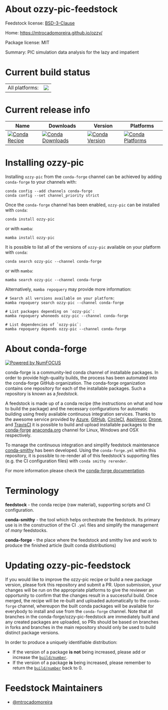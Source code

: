 About ozzy-pic-feedstock
========================

Feedstock license: [BSD-3-Clause](https://github.com/conda-forge/ozzy-pic-feedstock/blob/main/LICENSE.txt)

Home: https://mtrocadomoreira.github.io/ozzy/

Package license: MIT

Summary: PIC simulation data analysis for the lazy and impatient

Current build status
====================


<table><tr><td>All platforms:</td>
    <td>
      <a href="https://dev.azure.com/conda-forge/feedstock-builds/_build/latest?definitionId=23925&branchName=main">
        <img src="https://dev.azure.com/conda-forge/feedstock-builds/_apis/build/status/ozzy-pic-feedstock?branchName=main">
      </a>
    </td>
  </tr>
</table>

Current release info
====================

| Name | Downloads | Version | Platforms |
| --- | --- | --- | --- |
| [![Conda Recipe](https://img.shields.io/badge/recipe-ozzy--pic-green.svg)](https://anaconda.org/conda-forge/ozzy-pic) | [![Conda Downloads](https://img.shields.io/conda/dn/conda-forge/ozzy-pic.svg)](https://anaconda.org/conda-forge/ozzy-pic) | [![Conda Version](https://img.shields.io/conda/vn/conda-forge/ozzy-pic.svg)](https://anaconda.org/conda-forge/ozzy-pic) | [![Conda Platforms](https://img.shields.io/conda/pn/conda-forge/ozzy-pic.svg)](https://anaconda.org/conda-forge/ozzy-pic) |

Installing ozzy-pic
===================

Installing `ozzy-pic` from the `conda-forge` channel can be achieved by adding `conda-forge` to your channels with:

```
conda config --add channels conda-forge
conda config --set channel_priority strict
```

Once the `conda-forge` channel has been enabled, `ozzy-pic` can be installed with `conda`:

```
conda install ozzy-pic
```

or with `mamba`:

```
mamba install ozzy-pic
```

It is possible to list all of the versions of `ozzy-pic` available on your platform with `conda`:

```
conda search ozzy-pic --channel conda-forge
```

or with `mamba`:

```
mamba search ozzy-pic --channel conda-forge
```

Alternatively, `mamba repoquery` may provide more information:

```
# Search all versions available on your platform:
mamba repoquery search ozzy-pic --channel conda-forge

# List packages depending on `ozzy-pic`:
mamba repoquery whoneeds ozzy-pic --channel conda-forge

# List dependencies of `ozzy-pic`:
mamba repoquery depends ozzy-pic --channel conda-forge
```


About conda-forge
=================

[![Powered by
NumFOCUS](https://img.shields.io/badge/powered%20by-NumFOCUS-orange.svg?style=flat&colorA=E1523D&colorB=007D8A)](https://numfocus.org)

conda-forge is a community-led conda channel of installable packages.
In order to provide high-quality builds, the process has been automated into the
conda-forge GitHub organization. The conda-forge organization contains one repository
for each of the installable packages. Such a repository is known as a *feedstock*.

A feedstock is made up of a conda recipe (the instructions on what and how to build
the package) and the necessary configurations for automatic building using freely
available continuous integration services. Thanks to the awesome service provided by
[Azure](https://azure.microsoft.com/en-us/services/devops/), [GitHub](https://github.com/),
[CircleCI](https://circleci.com/), [AppVeyor](https://www.appveyor.com/),
[Drone](https://cloud.drone.io/welcome), and [TravisCI](https://travis-ci.com/)
it is possible to build and upload installable packages to the
[conda-forge](https://anaconda.org/conda-forge) [anaconda.org](https://anaconda.org/)
channel for Linux, Windows and OSX respectively.

To manage the continuous integration and simplify feedstock maintenance
[conda-smithy](https://github.com/conda-forge/conda-smithy) has been developed.
Using the ``conda-forge.yml`` within this repository, it is possible to re-render all of
this feedstock's supporting files (e.g. the CI configuration files) with ``conda smithy rerender``.

For more information please check the [conda-forge documentation](https://conda-forge.org/docs/).

Terminology
===========

**feedstock** - the conda recipe (raw material), supporting scripts and CI configuration.

**conda-smithy** - the tool which helps orchestrate the feedstock.
                   Its primary use is in the construction of the CI ``.yml`` files
                   and simplify the management of *many* feedstocks.

**conda-forge** - the place where the feedstock and smithy live and work to
                  produce the finished article (built conda distributions)


Updating ozzy-pic-feedstock
===========================

If you would like to improve the ozzy-pic recipe or build a new
package version, please fork this repository and submit a PR. Upon submission,
your changes will be run on the appropriate platforms to give the reviewer an
opportunity to confirm that the changes result in a successful build. Once
merged, the recipe will be re-built and uploaded automatically to the
`conda-forge` channel, whereupon the built conda packages will be available for
everybody to install and use from the `conda-forge` channel.
Note that all branches in the conda-forge/ozzy-pic-feedstock are
immediately built and any created packages are uploaded, so PRs should be based
on branches in forks and branches in the main repository should only be used to
build distinct package versions.

In order to produce a uniquely identifiable distribution:
 * If the version of a package **is not** being increased, please add or increase
   the [``build/number``](https://docs.conda.io/projects/conda-build/en/latest/resources/define-metadata.html#build-number-and-string).
 * If the version of a package **is** being increased, please remember to return
   the [``build/number``](https://docs.conda.io/projects/conda-build/en/latest/resources/define-metadata.html#build-number-and-string)
   back to 0.

Feedstock Maintainers
=====================

* [@mtrocadomoreira](https://github.com/mtrocadomoreira/)

